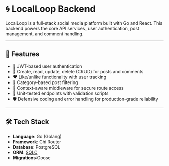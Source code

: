 # 🌀 LocalLoop Backend

LocalLoop is a full-stack social media platform built with Go and React. This backend powers the core API services, user authentication, post management, and comment handling.

---

## 🚀 Features

- 🔐 JWT-based user authentication
- 📝 Create, read, update, delete (CRUD) for posts and comments
- ❤️ Like/unlike functionality with user tracking
- 📂 Category-based post filtering
- 🧠 Context-aware middleware for secure route access
- 🧪 Unit-tested endpoints with validation scripts
- 🛡️ Defensive coding and error handling for production-grade reliability

---

## 🛠️ Tech Stack

- **Language**: Go (Golang)
- **Framework**: Chi Router
- **Database**: PostgreSQL
- **ORM**: [SQLC](https://sqlc.dev/)
- **Migrations**:Goose

